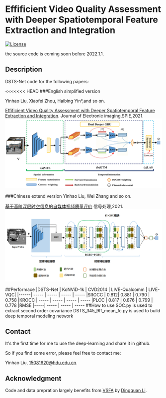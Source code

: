 # Effificient Video Quality Assessment with Deeper Spatiotemporal Feature Extraction and Integration
[![License](https://img.shields.io/github/license/mashape/apistatus.svg?maxAge=2592000)](License)

the source code is coming soon before 2022.1.1.

## Description
DSTS-Net code for the following papers:

<<<<<<< HEAD
###English simplified version

Yinhao Liu, Xiaofei Zhou, Haibing Yin*,and so on. 

[Effificient Video Quality Assessment with Deeper Spatiotemporal Feature Extraction and Integration](https://www.spiedigitallibrary.org/journals/journal-of-electronic-imaging?SSO=1). Journal of Electronic imaging,SPIE,2021. 
![Framework](Framework1.jpg)

###Chinese extend version
Yinhao Liu, Wei Zhang and so on.

[基于高阶深层时空信息的自媒体视频质量评价](https://kns.cnki.net/kcms/detail/detail.aspx?dbcode=CAPJ&dbname=CAPJLAST&filename=XXCN20211206003&uniplatform=NZKPT&v=FpR6QUdRBpz6GfWMvsKmkD-uiNgDS_BR_MljoVXmnnXC3Gc8WKAqHy30vkQRKFQY) 信号处理,2021.
![Framework](Framework2.png) 
  
##Performace
|DSTS-Net   | KoNViD-1k | CVD2014 | LIVE-Qualcomm | LIVE-VQC| 
|------| ----- | ----- | ----- | ----- 
|SROCC | 0.812| 0.881 | 0.790 | 0.758 
|KROCC | ----- | ----- | ----- | ----- 
|PLCC  | 0.817 | 0.876 | 0.799 | 0.778 
|RMSE  |-----| ----- | ----- | ----- 
##How to use
SOC.py is used to extract second order covariance
DSTS_345_9ff_mean_fc.py is used to build deep temporal modeling network

## Contact
It's the first time for me to use the deep-learning and share it in github. 

So if you find some error, please feel free to contact me:

Yinhao Liu, 15081620@hdu.edu.cn.

## Acknowledgment
 Code and data prepration largely benefits from [VSFA](https://github.com/lidq92/SFA) by [Dingquan Li]().

